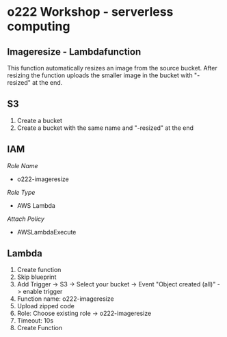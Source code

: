 o222 Workshop - serverless computing
=============

Imageresize - Lambdafunction
-------

This function automatically resizes an image from the source bucket. After resizing the function uploads the smaller image in the bucket with  "-resized" at the end.

S3
-------

1. Create a bucket
2. Create a bucket with the same name and "-resized" at the end

IAM
-------

*Role Name*
* o222-imageresize

*Role Type*
* AWS Lambda

*Attach Policy*
* AWSLambdaExecute

Lambda
-------

1. Create function
2. Skip blueprint
3. Add Trigger -> S3 -> Select your bucket -> Event "Object created (all)" -> enable trigger
4. Function name: o222-imageresize
5. Upload zipped code
6. Role: Choose existing role -> o222-imageresize
7. Timeout: 10s
8. Create Function

